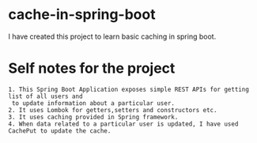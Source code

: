 # cache-in-spring-boot
I have created this project to learn basic caching in spring boot.

# Self notes for the project

	1. This Spring Boot Application exposes simple REST APIs for getting list of all users and 
	 to update information about a particular user.
	2. It uses Lombok for getters,setters and constructors etc.
	3. It uses caching provided in Spring framework.
	4. When data related to a particular user is updated, I have used CachePut to update the cache.
